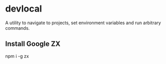 # devlocal
A utility to navigate to projects, set environment variables and run arbitrary commands.

## Install Google ZX
npm i -g zx